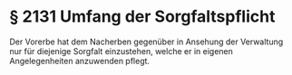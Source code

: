 # § 2131 Umfang der Sorgfaltspflicht
Der Vorerbe hat dem Nacherben gegenüber in Ansehung der Verwaltung nur für diejenige Sorgfalt einzustehen, welche er in eigenen Angelegenheiten anzuwenden pflegt.